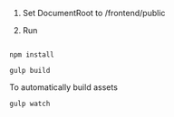 
1. Set DocumentRoot to /frontend/public

2. Run

```shell

npm install

gulp build
```

To automatically build assets

```shell
gulp watch
```
